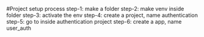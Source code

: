 #Project setup process
step-1: make a folder 
step-2: make venv inside folder
step-3: activate the env
step-4: create a project, name authentication
step-5: go to inside authentication project
step-6: create a app, name user_auth